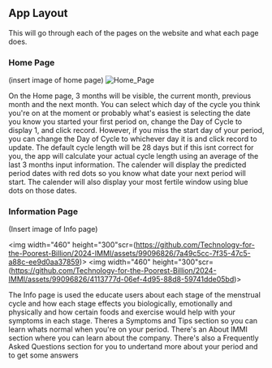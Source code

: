 ## App Layout
This will go through each of the pages on the website and what each page does.

### Home Page
(insert image of home page)
![Home_Page](https://github.com/Technology-for-the-Poorest-Billion/2024-IMMI/assets/99096826/b284355e-8574-4f70-9438-f196d23c6857)

On the Home page, 3 months will be visible, the current month, previous month and the next month. You can select which day of the cycle you think you're on
at the moment or probably what's easiest is selecting the date you know you started your first period on, change the Day of Cycle to display 1, and
click record. However, if you miss the start day of your period, you can change the Day of Cycle to whichever day it is and click record to update.
The default cycle length will be 28 days but if this isnt correct for you, the app will calculate your actual cycle length using an average of the last 3 months 
input information. The calender will display the predicted period dates with red dots so you know what date your next period will start. The calender will also
display your most fertile window using blue dots on those dates.

### Information Page
(Insert image of Info page)

<img width="460" height="300"scr=(https://github.com/Technology-for-the-Poorest-Billion/2024-IMMI/assets/99096826/7a49c5cc-7f35-47c5-a88c-ee9d0aa37859)>
<img width="460" height="300"scr=(https://github.com/Technology-for-the-Poorest-Billion/2024-IMMI/assets/99096826/4113777d-06ef-4d95-88d8-59741dde05bd)>


The Info page is used the educate users about each stage of the menstrual cycle and how each stage effects you biologically, emotionally and physically and how 
certain foods and exercise would help with your symptoms in each stage. Theres a Symptoms and Tips section so you can learn whats normal when you're on 
your period. There's an About IMMI section where you can learn about the company. There's also a Frequently Asked Questions section for you to undertand more about your period and to get some answers 
